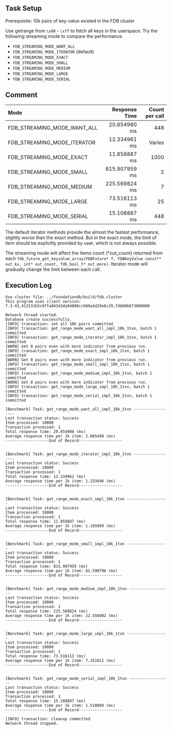 ## Task Setup
Prerequisite: 10k pairs of key-value existed in the FDB cluster

Use getrange from `\x00` - `\xff` to fetch all keys in the userspace.
Try the following streaming mode to compare the performance.
- `FDB_STREAMING_MODE_WANT_ALL`
- `FDB_STREAMING_MODE_ITERATOR` (default)
- `FDB_STREAMING_MODE_EXACT `
- `FDB_STREAMING_MODE_SMALL`
- `FDB_STREAMING_MODE_MEDIUM`
- `FDB_STREAMING_MODE_LARGE`
- `FDB_STREAMING_MODE_SERIAL`

## Comment

| Mode                        | Response Time   | Count per call |
|:----------------------------|----------------:| --------------:|
| FDB_STREAMING_MODE_WANT_ALL |   20.854980 ms  |            448 |
| FDB_STREAMING_MODE_ITERATOR |   12.334961 ms  |         Varies |
| FDB_STREAMING_MODE_EXACT    |   11.858887 ms  |           1000 |
| FDB_STREAMING_MODE_SMALL    |  815.907959 ms  |              2 |
| FDB_STREAMING_MODE_MEDIUM   |  225.569824 ms  |              7 |
| FDB_STREAMING_MODE_LARGE    |   73.516113 ms  |             25 |
| FDB_STREAMING_MODE_SERIAL   |   15.108887 ms  |            448 |


The default iterator methods provide the almost the fastest performance, slightly worse than the exact method.
But in the exact mode, the limit of item should be explicitly provided by user, which is not always possible.

The streaming mode will affect the items count (*out_count) returned from each `fdb_future_get_keyvalue_array(FDBFuture* f, FDBKeyValue const** out_kv, int* out_count, fdb_bool_t* out_more)`. Iterator mode will gradually change the limit between each call.

## Execution Log
```
Use cluster file: ../foundationdb/build/fdb.cluster
This program uses client version: 7.3.43,412531b5c97fa84343da94888cc949a4d29e8c29,fdb00b073000000

Network thread started.
Database create successfully.
[INFO] transaction: set all 10k pairs committed
[INFO] transaction: get_range_mode_want_all_impl_10k_1txn, batch 1 committed
[INFO] transaction: get_range_mode_iterator_impl_10k_1txn, batch 1 committed
[WARN] Get 0 pairs even with more indicator from previous run.
[INFO] transaction: get_range_mode_exact_impl_10k_1txn, batch 1 committed
[WARN] Get 0 pairs even with more indicator from previous run.
[INFO] transaction: get_range_mode_small_impl_10k_1txn, batch 1 committed
[INFO] transaction: get_range_mode_medium_impl_10k_1txn, batch 1 committed
[WARN] Get 0 pairs even with more indicator from previous run.
[INFO] transaction: get_range_mode_large_impl_10k_1txn, batch 1 committed
[INFO] transaction: get_range_mode_serial_impl_10k_1txn, batch 1 committed

[Benchmark] Task: get_range_mode_want_all_impl_10k_1txn ------------------
Last transaction status: Success
Item processed: 10000
Transaction processed: 1
Total response time: 20.854980 (ms)
Average response time per 1k item: 2.085498 (ms)
-------------------End of Record-------------------


[Benchmark] Task: get_range_mode_iterator_impl_10k_1txn ------------------
Last transaction status: Success
Item processed: 10000
Transaction processed: 1
Total response time: 12.334961 (ms)
Average response time per 1k item: 1.233496 (ms)
-------------------End of Record-------------------


[Benchmark] Task: get_range_mode_exact_impl_10k_1txn ------------------
Last transaction status: Success
Item processed: 10000
Transaction processed: 1
Total response time: 11.858887 (ms)
Average response time per 1k item: 1.185889 (ms)
-------------------End of Record-------------------


[Benchmark] Task: get_range_mode_small_impl_10k_1txn ------------------
Last transaction status: Success
Item processed: 10000
Transaction processed: 1
Total response time: 815.907959 (ms)
Average response time per 1k item: 81.590796 (ms)
-------------------End of Record-------------------


[Benchmark] Task: get_range_mode_medium_impl_10k_1txn ------------------
Last transaction status: Success
Item processed: 10000
Transaction processed: 1
Total response time: 225.569824 (ms)
Average response time per 1k item: 22.556982 (ms)
-------------------End of Record-------------------


[Benchmark] Task: get_range_mode_large_impl_10k_1txn ------------------
Last transaction status: Success
Item processed: 10000
Transaction processed: 1
Total response time: 73.516113 (ms)
Average response time per 1k item: 7.351611 (ms)
-------------------End of Record-------------------


[Benchmark] Task: get_range_mode_serial_impl_10k_1txn ------------------
Last transaction status: Success
Item processed: 10000
Transaction processed: 1
Total response time: 15.108887 (ms)
Average response time per 1k item: 1.510889 (ms)
-------------------End of Record-------------------

[INFO] transaction: cleanup committed
Network thread stopped.
```
